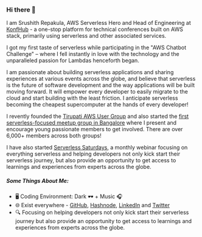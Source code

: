 ### Hi there 👋

I am Srushith Repakula, AWS Serverless Hero and Head of Engineering at [KonfHub](https://konfhub.com/) - a one-stop platform for technical conferences built on AWS stack, primarily using serverless and other associated services.

I got my first taste of serverless while participating in the "AWS Chatbot Challenge" –  where I fell instantly in love with the technology and the unparalleled passion for Lambdas henceforth began.

I am passionate about building serverless applications and sharing experiences at various events across the globe, and believe that serverless is the future of software development and the way applications will be built moving forward. It will empower every developer to easily migrate to the cloud and start building with the least friction. I anticipate serverless becoming the cheapest supercomputer at the hands of every developer!

I revently founded the [Tirupati AWS User Group](https://www.meetup.com/aws-user-group-tirupati/) and also started the [first serverless-focused meetup group in Bangalore](https://www.meetup.com/Serverless-Bangalore/) where I present and encourage young passionate members to get involved. There are over 6,000+ members across both groups! 

I have also started [Serverless Saturdays](https://github.com/SrushithR/Serverless-Saturdays), a monthly webinar focusing on everything serverless and helping developers not only kick start their serverless journey, but also provide an opportunity to get access to learnings and experiences from experts across the globe.


##### Some Things About Me:
- 🖥️ Coding Environment: Dark 🕶️ + Music 🎧 
- 🌐 Exist everywhere - [GitHub](https://github.com/srushithR), [Hashnode](https://srushith.hashnode.dev/), [LinkedIn](https://www.linkedin.com/in/srushith/) and [Twitter](https://twitter.com/SrushithR)
- 🔍 Focusing on helping developers not only kick start their serverless journey but also provide an opportunity to get access to learnings and experiences from experts across the globe.

<!--
**SrushithR/SrushithR** is a ✨ _special_ ✨ repository because its `README.md` (this file) appears on your GitHub profile.

Here are some ideas to get you started:

- 🔭 I’m currently working on ...
- 🌱 I’m currently learning ...
- 👯 I’m looking to collaborate on ...
- 🤔 I’m looking for help with ...
- 💬 Ask me about ...
- 📫 How to reach me: ...
- 😄 Pronouns: ...
- ⚡ Fun fact: ...
-->
